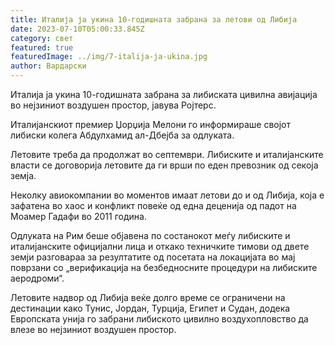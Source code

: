 ```yaml
---
title: Италија ја укина 10-годишната забрана за летови од Либија
date: 2023-07-10T05:00:33.845Z
category: свет
featured: true
featuredImage: ../img/7-italija-ja-ukina.jpg
author: Вардарски
---
```

Италија ја укина 10-годишната забрана за либиската цивилна авијација во нејзиниот воздушен простор, јавува Ројтерс.

Италијанскиот премиер Џорџија Мелони го информираше својот либиски колега Абдулхамид ал-Дбејба за одлуката.

Летовите треба да продолжат во септември. Либиските и италијанските власти се договорија летовите да ги врши по еден превозник од секоја земја.

Неколку авиокомпании во моментов имаат летови до и од Либија, која е зафатена во хаос и конфликт повеќе од една деценија од падот на Моамер Гадафи во 2011 година.

Одлуката на Рим беше објавена по состанокот меѓу либиските и италијанските официјални лица и откако техничките тимови од двете земји разговараа за резултатите од посетата на локацијата во мај поврзани со „верификација на безбедносните процедури на либиските аеродроми“.

Летовите надвор од Либија веќе долго време се ограничени на дестинации како Тунис, Јордан, Турција, Египет и Судан, додека Европската унија го забрани либиското цивилно воздухопловство да влезе во нејзиниот воздушен простор.
